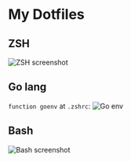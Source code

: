 My Dotfiles
===========

ZSH
---

![ZSH screenshot](http://habrastorage.org/storage3/044/527/ab5/044527ab530dd1ef43b22c43e0bb2c35.png)

Go lang
-------

`function goenv` at `.zshrc`:
![Go env](http://habrastorage.org/storage3/197/a48/bc9/197a48bc9988f13deea0eee16cabd0f7.png)

Bash
----

![Bash screenshot](http://habrastorage.org/storage3/8f7/1dc/64c/8f71dc64ccde20dd2cb82f1ccb5dbb67.png)
